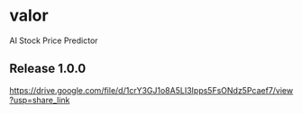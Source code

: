 # valor
 AI Stock Price Predictor

## Release 1.0.0
https://drive.google.com/file/d/1crY3GJ1o8A5LI3Ipps5FsONdz5Pcaef7/view?usp=share_link
